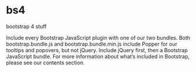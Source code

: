 # bs4
bootstrap 4 stuff

Include every Bootstrap JavaScript plugin with one of our two bundles. Both bootstrap.bundle.js and bootstrap.bundle.min.js include Popper for our tooltips and popovers, but not jQuery. Include jQuery first, then a Bootstrap JavaScript bundle. For more information about what’s included in Bootstrap, please see our contents section.

<script src="https://cdn.jsdelivr.net/npm/jquery@3.5.1/dist/jquery.slim.min.js"></script>
<script src="https://cdn.jsdelivr.net/npm/popper.js@1.16.1/dist/umd/popper.min.js"></script>
<script src="https://cdn.jsdelivr.net/npm/bootstrap@4.6.2/dist/js/bootstrap.min.js"></script>

